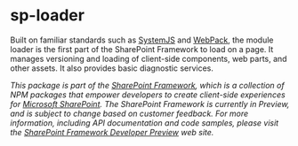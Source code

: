 # sp-loader

Built on familiar standards such
as [SystemJS](https://github.com/systemjs/systemjs) and [WebPack](https://webpack.github.io/),
the module loader is the first part of the SharePoint Framework to load on a page.  It
manages versioning and loading of client-side components, web parts, and other assets.
It also provides basic diagnostic services.

*This package is part of the [SharePoint Framework](https://github.com/SharePoint/sp-dev-docs/wiki),
which is a collection of NPM packages that empower developers to create client-side experiences
for [Microsoft SharePoint](https://products.office.com/en-us/sharepoint/collaboration).
The SharePoint Framework is currently in Preview, and is subject to change based on customer feedback.
For more information, including API documentation and code samples, please visit the
[SharePoint Framework Developer Preview](https://github.com/SharePoint/sp-dev-docs/wiki) web site.*
